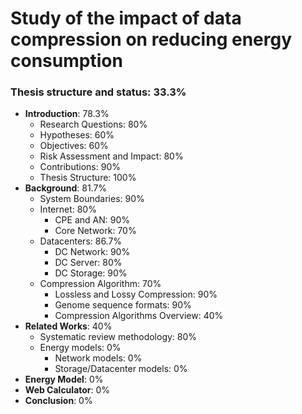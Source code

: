 # Study of the impact of data compression on reducing energy consumption

### Thesis structure and status: 33.3%

* **Introduction**: 78.3%
    - Research Questions: 80%
    - Hypotheses: 60%
    - Objectives: 60%
    - Risk Assessment and Impact: 80%
    - Contributions: 90%
    - Thesis Structure: 100%
* **Background**: 81.7%
    - System Boundaries: 90%
    - Internet: 80%
        - CPE and AN: 90%
        - Core Network: 70%
    - Datacenters: 86.7%
        - DC Network: 90%
        - DC Server: 80%
        - DC Storage: 90%
    - Compression Algorithm: 70%
        - Lossless and Lossy Compression: 90%
        - Genome sequence formats: 90%
        - Compression Algorithms Overview: 40%
* **Related Works**: 40%
    - Systematic review methodology: 80%
    - Energy models: 0%
        - Network models: 0%
        - Storage/Datacenter models: 0%
* **Energy Model**: 0%
* **Web Calculator**: 0%
* **Conclusion**: 0%
